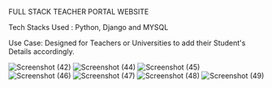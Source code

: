 FULL STACK TEACHER PORTAL WEBSITE

Tech Stacks Used : Python, Django and MYSQL

Use Case: Designed for Teachers or Universities to add their Student's Details accordingly.

![Screenshot (42)](https://github.com/Ethicker018/Teacher-Portal/assets/71578999/3dff1244-3a86-4d04-831a-e543af784148)
![Screenshot (44)](https://github.com/Ethicker018/Teacher-Portal/assets/71578999/05648744-f5eb-4359-9ab9-8095d3a1cb8f)
![Screenshot (45)](https://github.com/Ethicker018/Teacher-Portal/assets/71578999/f8f91a12-7394-4656-9eab-5070feb1865a)
![Screenshot (46)](https://github.com/Ethicker018/Teacher-Portal/assets/71578999/6fea675c-061b-47fa-b312-6678e7975d9f)
![Screenshot (47)](https://github.com/Ethicker018/Teacher-Portal/assets/71578999/81c6d3f3-0f78-4c71-886f-01eb828fdae4)
![Screenshot (48)](https://github.com/Ethicker018/Teacher-Portal/assets/71578999/28287f1b-5889-429b-92e2-5bb87bbad1db)
![Screenshot (49)](https://github.com/Ethicker018/Teacher-Portal/assets/71578999/44406b4c-d636-4762-8115-f20f75c2678b)
